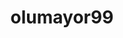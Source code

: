 ---
title: olumayor99
github: https://github.com/olumayor99
mode: dark
transition: 3s
archetype:
- Little Bit of Everything
---
